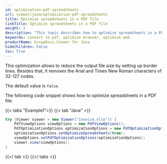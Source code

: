 ```yaml
---
id: optimization-pdf-spreadsheets
url: viewer/java/optimization-pdf-spreadsheets
title: Optimize spreadsheets in a PDF file
linkTitle: Optimize spreadsheets in a PDF file
weight: 3
description: "This topic describes how to optimize spreadsheets in a PDF file using the GroupDocs.Viewer Java API."
keywords: convert to pdf, optimize browser, optimize web
productName: GroupDocs.Viewer for Java
hideChildren: False
toc: True
---
```

This optimization allows to reduce the output file size by setting up border lines. Besides that, it removes the Arial and Times New Roman characters of 32-127 codes.

The default value is `false`.


The following code snippet shows how to optimize spreadsheets in a PDF file:

{{< tabs "Example1">}}
{{< tab "Java" >}}
```java
try (Viewer viewer = new Viewer("invoice.xlsx")) {
    PdfViewOptions viewOptions = new PdfViewOptions();
    PdfOptimizationOptions optimizationOptions = new PdfOptimizationOptions();
    optimizationOptions.setOptimizeSpreadsheets(true);
    viewOptions.setPdfOptimizationOptions(optimizationOptions);
    viewer.view(viewOptions);
}
```
{{</ tab >}}
{{</ tabs >}}

